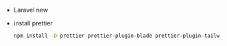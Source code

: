 - Laravel new
- install prettier

  ```bash
  npm install -D prettier prettier-plugin-blade prettier-plugin-tailwindcss
  ```
